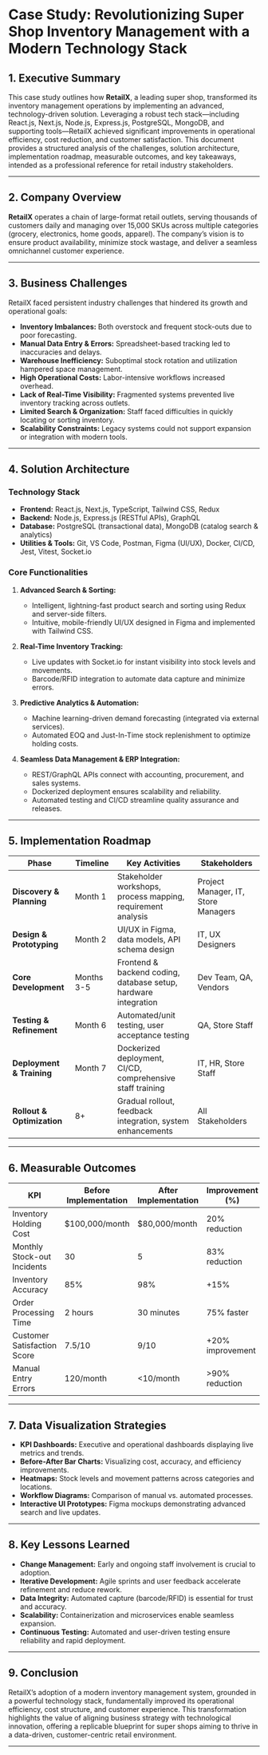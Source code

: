 # Case Study: Revolutionizing Super Shop Inventory Management with a Modern Technology Stack

## 1. Executive Summary

This case study outlines how **RetailX**, a leading super shop, transformed its inventory management operations by implementing an advanced, technology-driven solution. Leveraging a robust tech stack—including React.js, Next.js, Node.js, Express.js, PostgreSQL, MongoDB, and supporting tools—RetailX achieved significant improvements in operational efficiency, cost reduction, and customer satisfaction. This document provides a structured analysis of the challenges, solution architecture, implementation roadmap, measurable outcomes, and key takeaways, intended as a professional reference for retail industry stakeholders.

---

## 2. Company Overview

**RetailX** operates a chain of large-format retail outlets, serving thousands of customers daily and managing over 15,000 SKUs across multiple categories (grocery, electronics, home goods, apparel). The company’s vision is to ensure product availability, minimize stock wastage, and deliver a seamless omnichannel customer experience.

---

## 3. Business Challenges

RetailX faced persistent industry challenges that hindered its growth and operational goals:

- **Inventory Imbalances:** Both overstock and frequent stock-outs due to poor forecasting.
- **Manual Data Entry & Errors:** Spreadsheet-based tracking led to inaccuracies and delays.
- **Warehouse Inefficiency:** Suboptimal stock rotation and utilization hampered space management.
- **High Operational Costs:** Labor-intensive workflows increased overhead.
- **Lack of Real-Time Visibility:** Fragmented systems prevented live inventory tracking across outlets.
- **Limited Search & Organization:** Staff faced difficulties in quickly locating or sorting inventory.
- **Scalability Constraints:** Legacy systems could not support expansion or integration with modern tools.

---

## 4. Solution Architecture

### Technology Stack

- **Frontend:** React.js, Next.js, TypeScript, Tailwind CSS, Redux
- **Backend:** Node.js, Express.js (RESTful APIs), GraphQL
- **Database:** PostgreSQL (transactional data), MongoDB (catalog search & analytics)
- **Utilities & Tools:** Git, VS Code, Postman, Figma (UI/UX), Docker, CI/CD, Jest, Vitest, Socket.io

### Core Functionalities

1. **Advanced Search & Sorting:**
   - Intelligent, lightning-fast product search and sorting using Redux and server-side filters.
   - Intuitive, mobile-friendly UI/UX designed in Figma and implemented with Tailwind CSS.

2. **Real-Time Inventory Tracking:**
   - Live updates with Socket.io for instant visibility into stock levels and movements.
   - Barcode/RFID integration to automate data capture and minimize errors.

3. **Predictive Analytics & Automation:**
   - Machine learning-driven demand forecasting (integrated via external services).
   - Automated EOQ and Just-In-Time stock replenishment to optimize holding costs.

4. **Seamless Data Management & ERP Integration:**
   - REST/GraphQL APIs connect with accounting, procurement, and sales systems.
   - Dockerized deployment ensures scalability and reliability.
   - Automated testing and CI/CD streamline quality assurance and releases.

---

## 5. Implementation Roadmap

| Phase        | Timeline | Key Activities                                                | Stakeholders                       |
|--------------|----------|--------------------------------------------------------------|-------------------------------------|
| **Discovery & Planning**   | Month 1  | Stakeholder workshops, process mapping, requirement analysis | Project Manager, IT, Store Managers |
| **Design & Prototyping**   | Month 2  | UI/UX in Figma, data models, API schema design              | IT, UX Designers                    |
| **Core Development**       | Months 3-5| Frontend & backend coding, database setup, hardware integration | Dev Team, QA, Vendors           |
| **Testing & Refinement**   | Month 6  | Automated/unit testing, user acceptance testing              | QA, Store Staff                     |
| **Deployment & Training**  | Month 7  | Dockerized deployment, CI/CD, comprehensive staff training   | IT, HR, Store Staff                 |
| **Rollout & Optimization** | 8+       | Gradual rollout, feedback integration, system enhancements   | All Stakeholders                    |

---

## 6. Measurable Outcomes

| KPI                          | Before Implementation | After Implementation | Improvement (%)      |
|------------------------------|----------------------|---------------------|----------------------|
| Inventory Holding Cost       | $100,000/month       | $80,000/month       | 20% reduction        |
| Monthly Stock-out Incidents  | 30                   | 5                   | 83% reduction        |
| Inventory Accuracy           | 85%                  | 98%                 | +15%                 |
| Order Processing Time        | 2 hours              | 30 minutes          | 75% faster           |
| Customer Satisfaction Score  | 7.5/10               | 9/10                | +20% improvement     |
| Manual Entry Errors          | 120/month            | <10/month           | >90% reduction       |

---

## 7. Data Visualization Strategies

- **KPI Dashboards:** Executive and operational dashboards displaying live metrics and trends.
- **Before-After Bar Charts:** Visualizing cost, accuracy, and efficiency improvements.
- **Heatmaps:** Stock levels and movement patterns across categories and locations.
- **Workflow Diagrams:** Comparison of manual vs. automated processes.
- **Interactive UI Prototypes:** Figma mockups demonstrating advanced search and live updates.

---

## 8. Key Lessons Learned

- **Change Management:** Early and ongoing staff involvement is crucial to adoption.
- **Iterative Development:** Agile sprints and user feedback accelerate refinement and reduce rework.
- **Data Integrity:** Automated capture (barcode/RFID) is essential for trust and accuracy.
- **Scalability:** Containerization and microservices enable seamless expansion.
- **Continuous Testing:** Automated and user-driven testing ensure reliability and rapid deployment.

---

## 9. Conclusion

RetailX’s adoption of a modern inventory management system, grounded in a powerful technology stack, fundamentally improved its operational efficiency, cost structure, and customer experience. This transformation highlights the value of aligning business strategy with technological innovation, offering a replicable blueprint for super shops aiming to thrive in a data-driven, customer-centric retail environment.

---